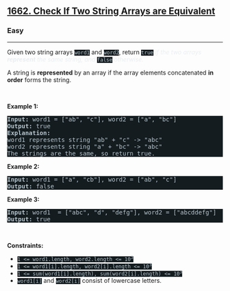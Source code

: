 <h2><a href="https://leetcode.com/problems/check-if-two-string-arrays-are-equivalent/">1662. Check If Two String Arrays are Equivalent</a></h2><h3>Easy</h3><hr><div><p>Given two string arrays <code style="background-color: rgb(20, 28, 32) !important; color: rgb(183, 198, 205) !important;">word1</code> and <code style="background-color: rgb(20, 28, 32) !important; color: rgb(183, 198, 205) !important;">word2</code>, return<em style="color: rgb(234, 238, 241) !important;"> </em><code style="background-color: rgb(20, 28, 32) !important; color: rgb(183, 198, 205) !important;">true</code><em style="color: rgb(234, 238, 241) !important;"> if the two arrays <strong>represent</strong> the same string, and </em><code style="background-color: rgb(20, 28, 32) !important; color: rgb(183, 198, 205) !important;">false</code><em style="color: rgb(234, 238, 241) !important;"> otherwise.</em></p>

<p>A string is <strong>represented</strong> by an array if the array elements concatenated <strong>in order</strong> forms the string.</p>

<p>&nbsp;</p>
<p><strong class="example">Example 1:</strong></p>

<pre style="background-color: rgb(20, 28, 32) !important; color: rgb(182, 198, 206) !important;"><strong>Input:</strong> word1 = ["ab", "c"], word2 = ["a", "bc"]
<strong>Output:</strong> true
<strong>Explanation:</strong>
word1 represents string "ab" + "c" -&gt; "abc"
word2 represents string "a" + "bc" -&gt; "abc"
The strings are the same, so return true.</pre>

<p><strong class="example">Example 2:</strong></p>

<pre style="background-color: rgb(20, 28, 32) !important; color: rgb(182, 198, 206) !important;"><strong>Input:</strong> word1 = ["a", "cb"], word2 = ["ab", "c"]
<strong>Output:</strong> false
</pre>

<p><strong class="example">Example 3:</strong></p>

<pre style="background-color: rgb(20, 28, 32) !important; color: rgb(182, 198, 206) !important;"><strong>Input:</strong> word1  = ["abc", "d", "defg"], word2 = ["abcddefg"]
<strong>Output:</strong> true
</pre>

<p>&nbsp;</p>
<p><strong>Constraints:</strong></p>

<ul>
	<li><code style="background-color: rgb(20, 28, 32) !important; color: rgb(183, 198, 205) !important;">1 &lt;= word1.length, word2.length &lt;= 10<sup>3</sup></code></li>
	<li><code style="background-color: rgb(20, 28, 32) !important; color: rgb(183, 198, 205) !important;">1 &lt;= word1[i].length, word2[i].length &lt;= 10<sup>3</sup></code></li>
	<li><code style="background-color: rgb(20, 28, 32) !important; color: rgb(183, 198, 205) !important;">1 &lt;= sum(word1[i].length), sum(word2[i].length) &lt;= 10<sup>3</sup></code></li>
	<li><code style="background-color: rgb(20, 28, 32) !important; color: rgb(183, 198, 205) !important;">word1[i]</code> and <code style="background-color: rgb(20, 28, 32) !important; color: rgb(183, 198, 205) !important;">word2[i]</code> consist of lowercase letters.</li>
</ul>
</div>